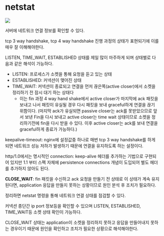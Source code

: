 # netstat

![](https://miro.medium.com/v2/resize:fit:1400/format:webp/1*hsoFihOUE1X6wGDDjPhN3g.png)

서버에 네트워크 연결 정보를 확인할 수 있다.

tcp 3 way handshake, tcp 4 way handshake 진행 과정의 상태가 표현되기에 이를 매우 잘 이해해야한다.

LISTEN, TIME_WAIT, ESTABLISHED 상태를 제일 많이 마주하게 되며 상태별로 다음과 같은 해석이 가능하다.

- LISTEN: 프로세스가 소켓을 통해 요청을 듣고 있는 상태
- ESTABLISHED: 커넥션이 맺어진 상태
- TIME_WAIT: 커넥션이 종료되고 연결을 먼저 끊은쪽(active closer)에서 소켓을 정리하기 전 잠시 대기 하는 상태다
	- 이는 fin 과정 4 way hand shake에서 active closer가 마지막에 ack 패킷을 보내고 나서 패킷이 유실될 경우 다시 패킷을 보내 graceful하게 연결을 끊기 위함이다. (마지막 ack가 유실되면 passive closer는 ack를 못받았으므로 앞서 보낸 Fin을 다시 보내고 active closer는 time wait 상태이므로 소켓을 정리하기전에 fin을 다시 받을 수 있다. 이후 active closer는 ack를 보내 연결을 graceful하게 종료가 가능하다.) 

keepalive-timeout: nginx에 설정값중 하나로 매번 tcp 3 way handshake를 하게 되면 네트워크 성능 저하가 발생하기 때문에 연결을 유지하도록 하는 설정이다.

http/1.0에서는 명시적인 connection: keep-alive 헤더를 추가하는 기법으로 구현되어 있지만 1.1 부터 스펙 자체에 persistence connections 개념이 도입되어 별도 헤더를 추가하지 않아도 된다.

**CLOSE_WAIT**: fin 패킷을 수신하고 ack 요청을 만들기 전 상태로 이 상태가 계속 유지된다면, application 응답을 만들지 못하는 상황이므로 원인 분석 후 조치가 필요하다.

정리하면 netstat 명령을 통해 네트워크 연결 상태를 점검할 수 있다.

커넥션 종단간 ip port 정보등을 확인할 수 있으며 LISTEN, ESTABLISHED, TIME_WAIT등 소켓 상태 확인이 가능하다.

CLOSE_WAIT 상태는 application이 소켓을 정리하지 못하고 응답을 만들어내지 못하는 경우이기 때문에 원인을 확인하고 조치가 필요한 상황으로 해석해야한다.

